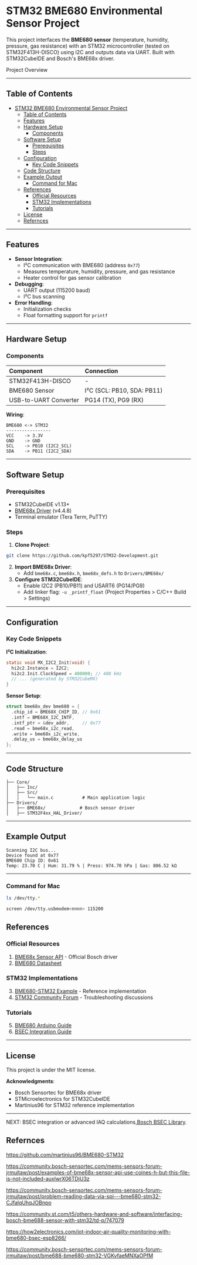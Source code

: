 # STM32 BME680 Environmental Sensor Project

This project interfaces the **BME680 sensor** (temperature, humidity, pressure, gas resistance) with an STM32 microcontroller (tested on STM32F413H-DISCO) using I2C and outputs data via UART. Built with STM32CubeIDE and Bosch's BME68x driver.

Project Overview

---

## Table of Contents

- [STM32 BME680 Environmental Sensor Project](#stm32-bme680-environmental-sensor-project)
  - [Table of Contents](#table-of-contents)
  - [Features](#features)
  - [Hardware Setup](#hardware-setup)
    - [Components](#components)
  - [Software Setup](#software-setup)
    - [Prerequisites](#prerequisites)
    - [Steps](#steps)
  - [Configuration](#configuration)
    - [Key Code Snippets](#key-code-snippets)
  - [Code Structure](#code-structure)
  - [Example Output](#example-output)
    - [Command for Mac](#command-for-mac)
  - [References](#references)
    - [Official Resources](#official-resources)
    - [STM32 Implementations](#stm32-implementations)
    - [Tutorials](#tutorials)
  - [License](#license)
  - [Refernces](#refernces)

---

## Features

- **Sensor Integration**:
    - I²C communication with BME680 (address `0x77`)
    - Measures temperature, humidity, pressure, and gas resistance
    - Heater control for gas sensor calibration
- **Debugging**:
    - UART output (115200 baud)
    - I²C bus scanning
- **Error Handling**:
    - Initialization checks
    - Float formatting support for `printf`

---

## Hardware Setup

### Components

| Component | Connection |
| :-- | :-- |
| STM32F413H-DISCO | - |
| BME680 Sensor | I²C (SCL: PB10, SDA: PB11) |
| USB-to-UART Converter | PG14 (TX), PG9 (RX) |

**Wiring**:

```
BME680 <-> STM32
-----------------
VCC    -> 3.3V
GND    -> GND
SCL    -> PB10 (I2C2_SCL)
SDA    -> PB11 (I2C2_SDA)
```

---

## Software Setup

### Prerequisites

- STM32CubeIDE v1.13+
- [BME68x Driver](https://github.com/BoschSensortec/BME68x-Sensor-API) (v4.4.8)
- Terminal emulator (Tera Term, PuTTY)


### Steps

1. **Clone Project**:

```bash
git clone https://github.com/kpf5297/STM32-Development.git
```

2. **Import BME68x Driver**:
    - Add `bme68x.c`, `bme68x.h`, `bme68x_defs.h` to `Drivers/BME68x/`
3. **Configure STM32CubeIDE**:
    - Enable I2C2 (PB10/PB11) and USART6 (PG14/PG9)
    - Add linker flag: `-u _printf_float` (Project Properties > C/C++ Build > Settings)

---

## Configuration

### Key Code Snippets

**I²C Initialization**:

```c
static void MX_I2C2_Init(void) {
  hi2c2.Instance = I2C2;
  hi2c2.Init.ClockSpeed = 400000; // 400 kHz
  // ... (generated by STM32CubeMX)
}
```

**Sensor Setup**:

```c
struct bme68x_dev bme680 = {
  .chip_id = BME68X_CHIP_ID, // 0x61
  .intf = BME68X_I2C_INTF,
  .intf_ptr = &dev_addr,     // 0x77
  .read = bme68x_i2c_read,
  .write = bme68x_i2c_write,
  .delay_us = bme68x_delay_us
};
```

---

## Code Structure

```
├── Core/
│   ├── Inc/
│   ├── Src/
│   │   └── main.c           # Main application logic
├── Drivers/
│   ├── BME68x/             # Bosch sensor driver
│   ├── STM32F4xx_HAL_Driver/
```

---

## Example Output

```
Scanning I2C bus...
Device found at 0x77
BME680 Chip ID: 0x61
Temp: 23.70 C | Hum: 31.79 % | Press: 974.70 hPa | Gas: 806.52 kΩ
```

---

### Command for Mac
```bash
ls /dev/tty.*  

screen /dev/tty.usbmodem<nnnn> 115200
```

## References

### Official Resources

1. [BME68x Sensor API](https://github.com/BoschSensortec/BME68x-Sensor-API) - Official Bosch driver
2. [BME680 Datasheet](https://www.bosch-sensortec.com/media/boschsensortec/downloads/datasheets/bst-bme680-ds001.pdf)

### STM32 Implementations

3. [BME680-STM32 Example](https://github.com/martinius96/BME680-STM32) - Reference implementation
4. [STM32 Community Forum](https://community.st.com/) - Troubleshooting discussions

### Tutorials

5. [BME680 Arduino Guide](https://randomnerdtutorials.com/bme680-sensor-arduino-gas-temperature-humidity-pressure/)
6. [BSEC Integration Guide](https://www.bosch-sensortec.com/software-tools/software/bme680-software-bsec/)

---

## License

This project is under the MIT license.

**Acknowledgments**:

- Bosch Sensortec for BME68x driver
- STMicroelectronics for STM32CubeIDE
- Martinius96 for STM32 reference implementation

---

NEXT: BSEC integration or advanced IAQ calculations,[Bosch BSEC Library](https://www.bosch-sensortec.com/software-tools/software/bme680-software-bsec/).

## Refernces
https://github.com/martinius96/BME680-STM32

https://community.bosch-sensortec.com/mems-sensors-forum-jrmujtaw/post/examples-of-bme68x-sensor-api-use-coines-h-but-this-file-is-not-included-auxlwrX06TDjU3z

https://community.bosch-sensortec.com/mems-sensors-forum-jrmujtaw/post/problem-reading-data-via-spi---bme680-stm32-CJfalqUhqJOBnpo

https://community.st.com/t5/others-hardware-and-software/interfacing-bosch-bme688-sensor-with-stm32/td-p/747079

https://how2electronics.com/iot-indoor-air-quality-monitoring-with-bme680-bsec-esp8266/

https://community.bosch-sensortec.com/mems-sensors-forum-jrmujtaw/post/bme688-bme680-stm32-VGKvfaeMNXaOPfM


